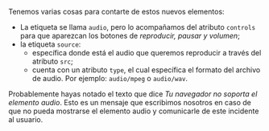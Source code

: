 Tenemos varias cosas para contarte de estos nuevos elementos:

* La etiqueta se llama `audio`, pero lo acompañamos del atributo `controls` para que aparezcan los botones de _reproducir, pausar y volumen_;
* la etiqueta `source`:
  * específica donde está el audio que queremos reproducir a través del atributo `src`;
  * cuenta con un atributo `type`, el cual específica el formato del archivo de audio. Por ejemplo: `audio/mpeg` o `audio/wav`.

Probablemente hayas notado el texto que dice _Tu navegador no soporta el elemento audio_. Esto es un mensaje que escribimos nosotros en caso de que no pueda mostrarse el elemento audio y comunicarle de este incidente al usuario.
